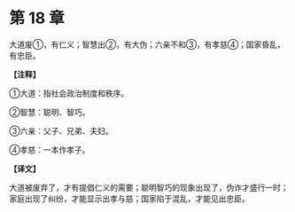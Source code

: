 # 第 18 章

大道废①，有仁义；智慧出②，有大伪；六亲不和③，有孝慈④；国家昏乱，有忠臣。

**【注释】**


①大道：指社会政治制度和秩序。

②智慧：聪明、智巧。

③六亲：父子、兄弟、夫妇。

④孝慈：一本作孝子。


**【译文】**

大道被废弃了，才有提倡仁义的需要；聪明智巧的现象出现了，伪诈才盛行一时；家庭出现了纠纷，才能显示出孝与慈；国家陷于混乱，才能见出忠臣。
